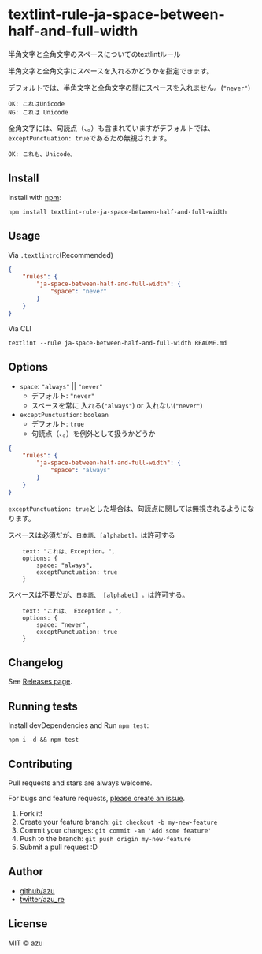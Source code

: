 # textlint-rule-ja-space-between-half-and-full-width

半角文字と全角文字のスペースについてのtextlintルール

半角文字と全角文字にスペースを入れるかどうかを指定できます。

デフォルトでは、半角文字と全角文字の間にスペースを入れません。(`"never"`)

    OK: これはUnicode
    NG: これは Unicode

全角文字には、句読点（、。）も含まれていますがデフォルトでは、`exceptPunctuation: true`であるため無視されます。

    OK: これも、Unicode。

## Install

Install with [npm](https://www.npmjs.com/):

    npm install textlint-rule-ja-space-between-half-and-full-width

## Usage

Via `.textlintrc`(Recommended)

```json
{
    "rules": {
        "ja-space-between-half-and-full-width": {
            "space": "never"
        }
    }
}
```

Via CLI

```
textlint --rule ja-space-between-half-and-full-width README.md
```


## Options

- `space`: `"always"` || `"never"`
    - デフォルト: `"never"`
    - スペースを常に 入れる(`"always"`) or 入れない(`"never"`)
- `exceptPunctuation`: `boolean`
    - デフォルト: `true`
    - 句読点（、。）を例外として扱うかどうか
    
```json
{
    "rules": {
        "ja-space-between-half-and-full-width": {
            "space": "always"
        }
    }
}
```   

`exceptPunctuation: true`とした場合は、句読点に関しては無視されるようになります。

スペースは必須だが、`日本語、[alphabet]。`は許可する

        text: "これは、Exception。",
        options: {
            space: "always",
            exceptPunctuation: true
        }

スペースは不要だが、`日本語、 [alphabet] 。`は許可する。

        text: "これは、 Exception 。",
        options: {
            space: "never",
            exceptPunctuation: true
        }
        

## Changelog

See [Releases page](https://github.com/textlint-ja/textlint-rule-preset-ja-spacing/releases).

## Running tests

Install devDependencies and Run `npm test`:

    npm i -d && npm test

## Contributing

Pull requests and stars are always welcome.

For bugs and feature requests, [please create an issue](https://github.com/textlint-ja/textlint-rule-preset-ja-spacing/issues).

1. Fork it!
2. Create your feature branch: `git checkout -b my-new-feature`
3. Commit your changes: `git commit -am 'Add some feature'`
4. Push to the branch: `git push origin my-new-feature`
5. Submit a pull request :D

## Author

- [github/azu](https://github.com/azu)
- [twitter/azu_re](https://twitter.com/azu_re)

## License

MIT © azu
